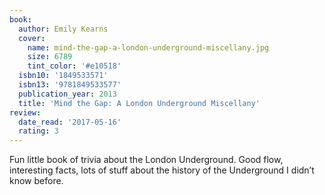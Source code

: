 ```yaml
---
book:
  author: Emily Kearns
  cover:
    name: mind-the-gap-a-london-underground-miscellany.jpg
    size: 6789
    tint_color: '#e10518'
  isbn10: '1849533571'
  isbn13: '9781849533577'
  publication_year: 2013
  title: 'Mind the Gap: A London Underground Miscellany'
review:
  date_read: '2017-05-16'
  rating: 3
---
```


Fun little book of trivia about the London Underground. Good flow, interesting facts, lots of stuff about the history of the Underground I didn’t know before.